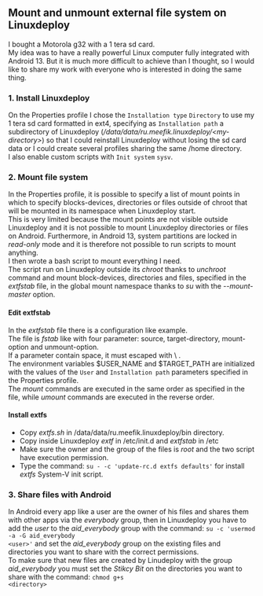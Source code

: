 <H2>Mount and unmount external file system on Linuxdeploy</H2>
I bought a Motorola g32 with a 1 tera sd card.<BR>
My idea was to have a really powerful Linux computer fully integrated with Android 13. But it is much more difficult to achieve than I thought, so I would like to share my work with everyone who is interested in doing the same thing. 

<H3>1. Install Linuxdeploy</H3>

On the Properties profile I chose the <CODE>Installation type</CODE> <CODE>Directory</CODE> to use my 1 tera sd card formatted in ext4, specifying as <CODE>Installation path</CODE> a subdirectory of Linuxdeploy (<I>/data/data/ru.meefik.linuxdeploy/\<my-directory\></I>) so that I could reinstall Linuxdeploy without losing the sd card data or I could create several profiles sharing the same /home directory.<BR>
I also enable custom scripts with <CODE>Init system</CODE> <CODE>sysv</CODE>.

<H3>2. Mount file system</H3>

In the Properties profile, it is possible to specify a list of mount points in which to specify blocks-devices, directories or files outside of chroot that will be mounted in its namespace when Linuxdeploy start.<BR>
This is very limited because the mount points are not visible outside Linuxdeploy and it is not possible to mount Linuxdeploy directories or files on Android. Furthermore, in Android 13, system partitions are locked in <I>read-only</I> mode and it is therefore not possible to run scripts to mount anything.<BR>
I then wrote a bash script to mount everything I need.<BR>
The script run on Linuxdeploy outside its <I>chroot</I> thanks to <I>unchroot</I> command and mount block-devices, directories and files, specified in the <I>extfstab</I> file, in the global mount namespace thanks to <I>su</I> with the <I>--mount-master</I> option.

<H4>Edit extfstab</H4>

In the <I>extfstab</I> file there is a configuration like example.<BR>
The file is <I>fstab</I> like with four parameter: source, target-directory, mount-option and unmount-option.<BR>
If a parameter contain space, it must escaped with \ .<BR>
The environment variables $USER_NAME and $TARGET_PATH are initialized with the values of the <CODE>User</CODE> and <CODE>Installation path</CODE> parameters specified in the Properties profile.<BR>
The <I>mount</I> commands are executed in the same order as specified in the file, while <I>umount</I> commands are executed in the reverse order.

<H4>Install extfs</H4>
<UL>
<LI>Copy <I>extfs.sh</I> in /data/data/ru.meefik.linuxdeploy/bin directory.</LI>
<LI>Copy inside Linuxdeploy <I>extf</I> in /etc/init.d and <I>extfstab</I> in /etc</LI>
<LI>Make sure the owner and the group of the files is <I>root</I> and the two script have execution permission.</LI>
<LI>Type the command: <CODE>su - -c 'update-rc.d extfs defaults'</CODE> for install <I>extfs</I> System-V init script.</LI>
</UL>

<H3>3. Share files with Android</H3>

In Android every app like a user are the owner of his files and shares them with other apps via the <I>everybody</I> group, then in Linuxdeploy you have to add the <I>user</I> to the <I>aid_everybody</I> group with the command: <CODE>su -c 'usermod -a -G aid_everybody \<user\>'</CODE> and set the <I>aid_everybody</I> group on the existing files and directories you want to share with the correct permissions.<BR>
To make sure that new files are created by Linudeploy with the group <I>aid_everybody</I> you must set the <I>Stikcy Bit</I> on the directories you want to share with the command: <CODE>chmod g+s \<directory\></CODE>

